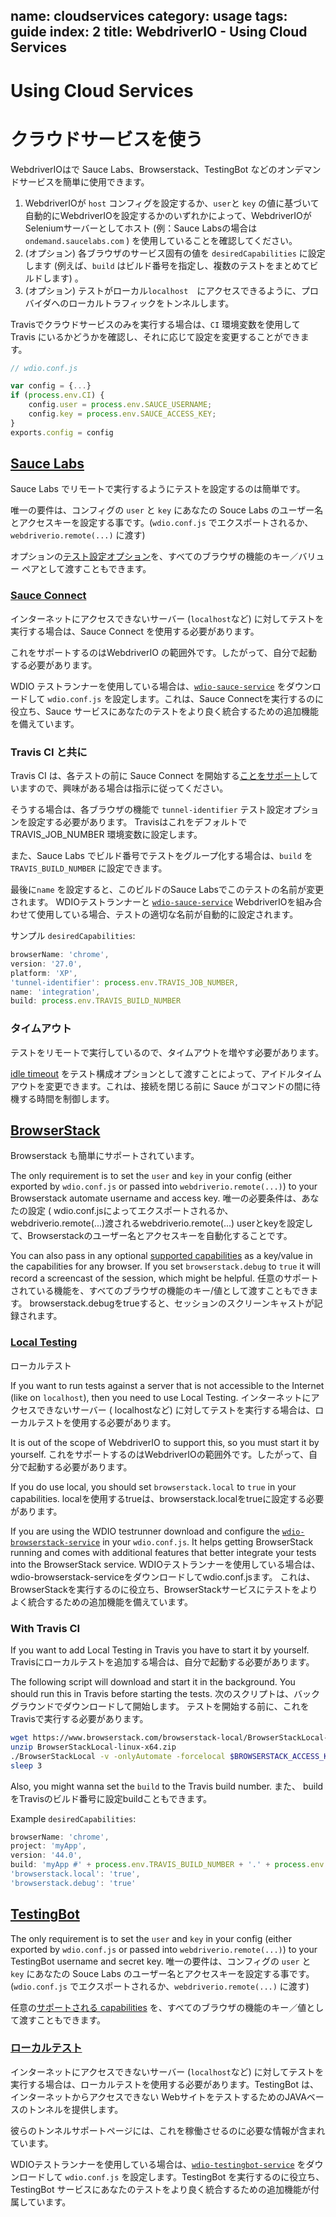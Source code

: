 name: cloudservices
category: usage
tags: guide
index: 2
title: WebdriverIO - Using Cloud Services
---

# Using Cloud Services
# クラウドサービスを使う

WebdriverIOはで Sauce Labs、Browserstack、TestingBot などのオンデマンドサービスを簡単に使用できます。

1. WebdriverIOが `host` コンフィグを設定するか、`user`と `key` の値に基づいて自動的にWebdriverIOを設定するかのいずれかによって、WebdriverIOがSeleniumサーバーとしてホスト (例：Sauce Labsの場合は `ondemand.saucelabs.com` ) を使用していることを確認してください。
2. (オプション) 各ブラウザのサービス固有の値を `desiredCapabilities` に設定します (例えば、`build` はビルド番号を指定し、複数のテストをまとめてビルドします) 。
3. (オプション) テストがローカル`localhost`　にアクセスできるように、プロバイダへのローカルトラフィックをトンネルします。

Travisでクラウドサービスのみを実行する場合は、`CI` 環境変数を使用して Travis にいるかどうかを確認し、それに応じて設定を変更することができます。

```javascript
// wdio.conf.js

var config = {...}
if (process.env.CI) {
    config.user = process.env.SAUCE_USERNAME;
    config.key = process.env.SAUCE_ACCESS_KEY;
}
exports.config = config
```

## [Sauce Labs](https://saucelabs.com/)

Sauce Labs でリモートで実行するようにテストを設定するのは簡単です。

唯一の要件は、コンフィグの `user` と `key` にあなたの Souce Labs のユーザー名とアクセスキーを設定する事です。(`wdio.conf.js` でエクスポートされるか、`webdriverio.remote(...)` に渡す)

オプションの[テスト設定オプション](https://docs.saucelabs.com/reference/test-configuration/#webdriver-api)を、すべてのブラウザの機能のキー／バリュー ペアとして渡すこともできます。

### [Sauce Connect](https://wiki.saucelabs.com/display/DOCS/Sauce+Connect+Proxy)

インターネットにアクセスできないサーバー (`localhost`など) に対してテストを実行する場合は、Sauce Connect を使用する必要があります。

これをサポートするのはWebdriverIO の範囲外です。したがって、自分で起動する必要があります。

WDIO テストランナーを使用している場合は、[`wdio-sauce-service`](https://github.com/webdriverio/wdio-sauce-service) をダウンロードして `wdio.conf.js` を設定します。これは、Sauce Connectを実行するのに役立ち、Sauce サービスにあなたのテストをより良く統合するための追加機能を備えています。

### Travis CI と共に

Travis CI は、各テストの前に Sauce Connect を開始する[ことをサポート](http://docs.travis-ci.com/user/sauce-connect/#Setting-up-Sauce-Connect)していますので、興味がある場合は指示に従ってください。

そうする場合は、各ブラウザの機能で `tunnel-identifier` テスト設定オプションを設定する必要があります。 Travisはこれをデフォルトで TRAVIS_JOB_NUMBER 環境変数に設定します。

また、Sauce Labs でビルド番号でテストをグループ化する場合は、`build` を `TRAVIS_BUILD_NUMBER` に設定できます。

最後に`name` を設定すると、このビルドのSauce Labsでこのテストの名前が変更されます。 WDIOテストランナーと [`wdio-sauce-service`](https://github.com/webdriverio/wdio-sauce-service) WebdriverIOを組み合わせて使用している場合、テストの適切な名前が自動的に設定されます。

サンプル `desiredCapabilities`:

```javascript
browserName: 'chrome',
version: '27.0',
platform: 'XP',
'tunnel-identifier': process.env.TRAVIS_JOB_NUMBER,
name: 'integration',
build: process.env.TRAVIS_BUILD_NUMBER
```

### タイムアウト

テストをリモートで実行しているので、タイムアウトを増やす必要があります。

[idle timeout](https://docs.saucelabs.com/reference/test-configuration/#idle-test-timeout) をテスト構成オプションとして渡すことによって、アイドルタイムアウトを変更できます。これは、接続を閉じる前に Sauce がコマンドの間に待機する時間を制御します。

## [BrowserStack](https://www.browserstack.com/)

Browserstack も簡単にサポートされています。

The only requirement is to set the `user` and `key` in your config (either exported by `wdio.conf.js` or passed into `webdriverio.remote(...)`) to your Browserstack automate username and access key.
唯一の必要条件は、あなたの設定 ( wdio.conf.jsによってエクスポートされるか、 webdriverio.remote(...)渡されるwebdriverio.remote(...) userとkeyを設定して、Browserstackのユーザー名とアクセスキーを自動化することです。

You can also pass in any optional [supported capabilities](https://www.browserstack.com/automate/capabilities) as a key/value in the capabilities for any browser. If you set `browserstack.debug` to `true` it will record a screencast of the session, which might be helpful.
任意のサポートされている機能を、すべてのブラウザの機能のキー/値として渡すこともできます。 browserstack.debugをtrueすると、セッションのスクリーンキャストが記録されます。

### [Local Testing](https://www.browserstack.com/local-testing#command-line)
ローカルテスト

If you want to run tests against a server that is not accessible to the Internet (like on `localhost`), then you need to use Local Testing.
インターネットにアクセスできないサーバー ( localhostなど) に対してテストを実行する場合は、ローカルテストを使用する必要があります。

It is out of the scope of WebdriverIO to support this, so you must start it by yourself.
これをサポートするのはWebdriverIOの範囲外です。したがって、自分で起動する必要があります。

If you do use local, you should set `browserstack.local` to `true` in your capabilities.
localを使用するtrueは、browserstack.localをtrueに設定する必要があります。

If you are using the WDIO testrunner download and configure the [`wdio-browserstack-service`](https://github.com/itszero/wdio-browserstack-service) in your `wdio.conf.js`. It helps getting BrowserStack running and comes with additional features that better integrate your tests into the BrowserStack service.
WDIOテストランナーを使用している場合は、 wdio-browserstack-serviceをダウンロードしてwdio.conf.jsます。 これは、BrowserStackを実行するのに役立ち、BrowserStackサービスにテストをよりよく統合するための追加機能を備えています。

### With Travis CI

If you want to add Local Testing in Travis you have to start it by yourself.
Travisにローカルテストを追加する場合は、自分で起動する必要があります。

The following script will download and start it in the background. You should run this in Travis before starting the tests.
次のスクリプトは、バックグラウンドでダウンロードして開始します。 テストを開始する前に、これをTravisで実行する必要があります。

```bash
wget https://www.browserstack.com/browserstack-local/BrowserStackLocal-linux-x64.zip
unzip BrowserStackLocal-linux-x64.zip
./BrowserStackLocal -v -onlyAutomate -forcelocal $BROWSERSTACK_ACCESS_KEY &
sleep 3
```

Also, you might wanna set the `build` to the Travis build number.
また、 buildをTravisのビルド番号に設定buildこともできます。

Example `desiredCapabilities`:

```javascript
browserName: 'chrome',
project: 'myApp',
version: '44.0',
build: 'myApp #' + process.env.TRAVIS_BUILD_NUMBER + '.' + process.env.TRAVIS_JOB_NUMBER,
'browserstack.local': 'true',
'browserstack.debug': 'true'
```

## [TestingBot](https://testingbot.com/)

The only requirement is to set the `user` and `key` in your config (either exported by `wdio.conf.js` or passed into `webdriverio.remote(...)`) to your TestingBot username and secret key.
唯一の要件は、コンフィグの `user` と `key` にあなたの Souce Labs のユーザー名とアクセスキーを設定する事です。(`wdio.conf.js` でエクスポートされるか、`webdriverio.remote(...)` に渡す)

任意の[サポートされる capabilities](https://testingbot.com/support/other/test-options) を、すべてのブラウザの機能のキー／値として渡すこともできます。

### [ローカルテスト](https://testingbot.com/support/other/tunnel)

インターネットにアクセスできないサーバー (`localhost`など) に対してテストを実行する場合は、ローカルテストを使用する必要があります。TestingBot は、インターネットからアクセスできない WebサイトをテストするためのJAVAベースのトンネルを提供します。

彼らのトンネルサポートページには、これを稼働させるのに必要な情報が含まれています。

WDIOテストランナーを使用している場合は、[`wdio-testingbot-service`](https://github.com/testingbot/wdio-testingbot-service) をダウンロードして `wdio.conf.js` を設定します。TestingBot を実行するのに役立ち、TestingBot サービスにあなたのテストをより良く統合するための追加機能が付属しています。
